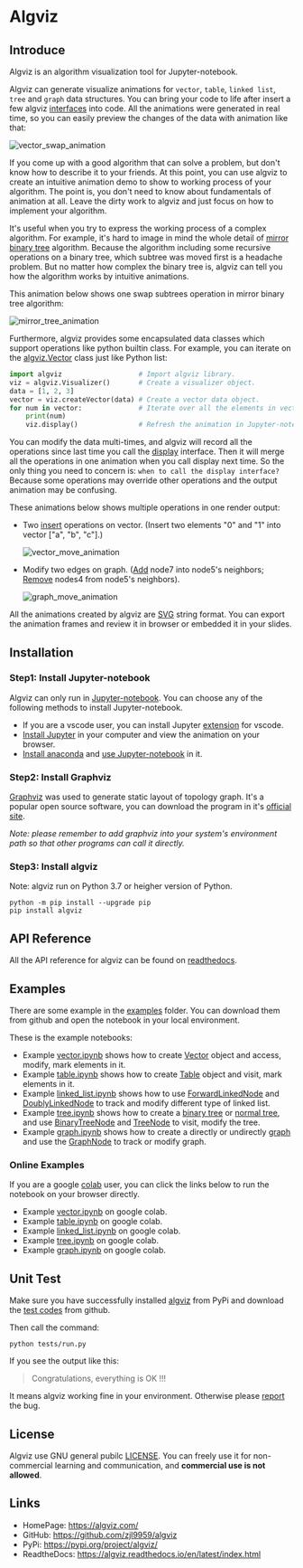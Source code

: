 # Algviz

## Introduce

Algviz is an algorithm visualization tool for Jupyter-notebook.

Algviz can generate visualize animations for `vector`, `table`, `linked list`, `tree` and `graph` data structures.
You can bring your code to life after insert a few algviz [interfaces](https://algviz.readthedocs.io/en/latest/api.html#module-algviz) into code. All the animations were 
generated in real time, so you can easily preview the changes of the data with animation like that:

![vector_swap_animation](https://cdn.jsdelivr.net/gh/zjl9959/algviz/docs/animation_images/vector_swap_animation.svg)

If you come up with a good algorithm that can solve a problem, but don't know how to describe it to your friends. At this point, you can use algviz to create an intuitive animation demo to show to working process of your algorithm. The point is, you don't need to know about fundamentals of animation at all. Leave the dirty work to algviz and just focus on how to implement your algorithm.

It's useful when you try to express the working process of a complex algorithm.
For example, it's hard to image in mind the whole detail of [mirror binary tree](https://medium.com/@ajinkyajawale/convert-a-binary-tree-into-its-mirror-tree-42ea44cea237) algorithm.
Because the algorithm including some recursive operations on a binary tree, which subtree was moved first is a headache problem. But no matter how complex the binary tree is, algviz can tell you how the algorithm works by intuitive animations.

This animation below shows one swap subtrees operation in mirror binary tree algorithm:

![mirror_tree_animation](https://cdn.jsdelivr.net/gh/zjl9959/algviz/docs/animation_images/mirror_tree_animation.svg)

Furthermore, algviz provides some encapsulated data classes which support operations like python builtin class. For example, you can iterate on the [algviz.Vector](https://algviz.readthedocs.io/en/latest/api.html#algviz.vector.Vector) class just like Python list:

```python
import algviz                   # Import algviz library.
viz = algviz.Visualizer()       # Create a visualizer object.
data = [1, 2, 3]
vector = viz.createVector(data) # Create a vector data object.
for num in vector:              # Iterate over all the elements in vector.
    print(num)
    viz.display()               # Refresh the animation in Jupyter-notebook.
```

You can modify the data multi-times, and algviz will record all the operations since last time you call the [display](https://algviz.readthedocs.io/en/latest/api.html#algviz.visual.Visualizer.display) interface. Then it will merge all the operations in one animation when you call display next time. So the only thing you need to concern is: `when to call the display interface?` Because some operations may override other operations and the output animation may be confusing.

These animations below shows multiple operations in one render output:

+ Two [insert](https://algviz.readthedocs.io/en/latest/api.html#algviz.vector.Vector.insert) operations on vector. (Insert two elements "0" and "1" into vector ["a", "b", "c"].)

    ![vector_move_animation](https://cdn.jsdelivr.net/gh/zjl9959/algviz/docs/animation_images/vector_move_animation.svg)

+ Modify two edges on graph. ([Add](https://algviz.readthedocs.io/en/latest/api.html#algviz.graph.GraphNode.add) node7 into node5's neighbors;
[Remove](https://algviz.readthedocs.io/en/latest/api.html#algviz.graph.GraphNode.remove) nodes4 from node5's neighbors).

    ![graph_move_animation](https://cdn.jsdelivr.net/gh/zjl9959/algviz/docs/animation_images/graph_move_animation.svg)

All the animations created by algviz are [SVG](https://www.w3.org/Graphics/SVG/) string format. You can export the animation frames and review it in browser or embedded it in your slides.


## Installation

### Step1: Install Jupyter-notebook

Algviz can only run in [Jupyter-notebook](https://jupyter.org/). You can choose any of the following methods to install Jupyter-notebook.

+ If you are a vscode user, you can install Jupyter [extension](https://marketplace.visualstudio.com/items?itemName=ms-toolsai.jupyter) for vscode.
+ [Install Jupyter](https://jupyter.org/install) in your computer and view the animation on your browser.
+ [Install anaconda](https://docs.anaconda.com/anaconda/install/index.html) and [use Jupyter-notebook](https://docs.anaconda.com/ae-notebooks/user-guide/basic-tasks/apps/jupyter/index.html) in it.

### Step2: Install Graphviz

[Graphviz](https://graphviz.org/) was used to generate static layout of topology graph.
It's a popular open source software, you can download the program in it's [official site](https://graphviz.org/download/).

*Note: please remember to add graphviz into your system's environment path so that other programs can call it directly.*

### Step3: Install algviz

Note: algviz run on Python 3.7 or heigher version of Python.

```shell
python -m pip install --upgrade pip
pip install algviz
```

## API Reference

All the API reference for algviz can be found on [readthedocs](https://algviz.readthedocs.io/en/latest/api.html#).

## Examples

There are some example in the [examples](https://github.com/zjl9959/algviz/tree/main/examples) folder. You can download them from github and open the notebook in your local environment.

These is the example notebooks:

+ Example [vector.ipynb](https://github.com/zjl9959/algviz/blob/main/examples/vector.ipynb) shows how to create [Vector](https://algviz.readthedocs.io/en/latest/api.html#algviz.vector.Vector) object and access, modify, mark elements in it.
+ Example [table.ipynb](https://github.com/zjl9959/algviz/blob/main/examples/table.ipynb) shows how to create [Table](https://algviz.readthedocs.io/en/latest/api.html#algviz.table.Table) object and visit, mark elements in it.
+ Example [linked_list.ipynb](https://github.com/zjl9959/algviz/blob/main/examples/linked_list.ipynb) shows how to use [ForwardLinkedNode](https://algviz.readthedocs.io/en/latest/api.html#algviz.linked_list.ForwardLinkedListNode) and [DoublyLinkedNode](https://algviz.readthedocs.io/en/latest/api.html#algviz.linked_list.DoublyLinkedListNode) to track and modify different type of linked list.
+ Example [tree.ipynb](https://github.com/zjl9959/algviz/blob/main/examples/tree.ipynb) shows how to create a [binary tree](https://algviz.readthedocs.io/en/latest/api.html#algviz.tree.parseBinaryTree) or [normal tree](https://algviz.readthedocs.io/en/latest/api.html#algviz.tree.parseTree), and use [BinaryTreeNode](https://algviz.readthedocs.io/en/latest/api.html#algviz.tree.BinaryTreeNode) and [TreeNode](https://algviz.readthedocs.io/en/latest/api.html#algviz.tree.TreeNode) to visit, modify the tree.
+ Example [graph.ipynb](https://github.com/zjl9959/algviz/blob/main/examples/graph.ipynb) shows how to create a directly or undirectly [graph](https://algviz.readthedocs.io/en/latest/api.html#algviz.graph.parseGraph) and use the [GraphNode](https://algviz.readthedocs.io/en/latest/api.html#algviz.graph.GraphNode) to track or modify graph.

### Online Examples

If you are a google [colab](https://colab.research.google.com/) user, you can click the links below to run the notebook on your browser directly.

+ Example [vector.ipynb](https://colab.research.google.com/drive/1RgAoKbiSBXdSvBg65pwu9pJp5bQL1pCs?usp=sharing) on google colab.
+ Example [table.ipynb](https://colab.research.google.com/drive/1GH6XgKDpUA2GKxiLm5tljp19wUvmnDxO?usp=sharing) on google colab.
+ Example [linked_list.ipynb](https://colab.research.google.com/drive/1rsg-6irXzQODPi6DUZhtu-pKq_r55hwV?usp=sharing) on google colab.
+ Example [tree.ipynb](https://colab.research.google.com/drive/138pnzwoS2vdhssZyTx-k5rwBQNb2Hi9N?usp=sharing) on google colab.
+ Example [graph.ipynb](https://colab.research.google.com/drive/14hF30-N9VGBb5-vkERPuURvmnB9VspU9?usp=sharing) on google colab.

## Unit Test

Make sure you have successfully installed [algviz](https://pypi.org/project/algviz/) from PyPi and download the [test codes](https://github.com/zjl9959/algviz/tree/main/tests) from github.

Then call the command:

```shell
python tests/run.py
```

If you see the output like this:

> Congratulations, everything is OK !!!

It means algviz working fine in your environment.
Otherwise please [report](https://github.com/zjl9959/algviz/issues) the bug.

## License

Algviz use GNU general pubilc [LICENSE](https://github.com/zjl9959/algviz/blob/main/LICENSE). You can freely use it for non-commercial learning and communication, and **commercial use is not allowed**.

## Links

+ HomePage: https://algviz.com/
+ GitHub: https://github.com/zjl9959/algviz
+ PyPi: https://pypi.org/project/algviz/
+ ReadtheDocs: https://algviz.readthedocs.io/en/latest/index.html
